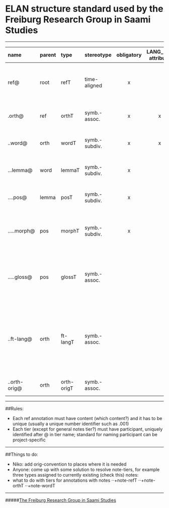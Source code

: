 # ELAN structure standard used by the Freiburg Research Group in Saami Studies

***

|name|parent|type|stereotype|obligatory|LANG_REF attribute|purpose|
|:---|:-----|:---|:---------|:--------:|:----------------:|:------|
|ref@|root|refT|time-aligned|x| |Uniquely identifies annotation (utterance for a speaker); pattern: .0024?|
|.orth@|ref|orthT|symb.-assoc.|x|x|Standard orthography; input for FST-script|
|..word@|orth|wordT|symb.-subdiv.|x|x|Wordform; Extracted by FST-script; input for FST|
|...lemma@|word|lemmaT|symb.-subdiv.|x| |Lists lemma/possible lemmas; output from FST |
|....pos@|lemma|posT|symb.-subdiv.|x| |Lists part of speech for lemma; output from FST|
|.....morph@|pos|morphT|symb.-subdiv.|x| |Lists values for morphological categories (Giellatekno-style); output from FST|
|.....gloss@|pos|glossT|symb.-assoc.| | |English gloss for each PoS of each lemma; extracted from sje lexical database; currently only used for sje|
|..ft-lang@|orth|ft-langT|symb.-assoc.| | |Free translation of orth; ‘lang’ is replaced with specific language (eng=english, deu=deutsch -- use ISO-codes?); can have multiple derivations|
|..orth-orig@|orth|orth-origT|symb.-assoc.| | |Orthography used in the original source|



***

##Rules:

+ Each ref annotation must have content (which content?) and it has to be unique (usually a unique number identifier such as .001)
+ Each tier (except for general notes tier?) must have participant, uniquely identified after @ in tier name; standard for naming participant can be project-specific


***

##Things to do:
+ Niko: add orig-convention to places where it is needed
+ Anyone: come up with some solution to resolve note-tiers, for example three types assigned to currently existing (check this) notes:
+ what to do with tiers for annotations with notes
⋅⋅+note-refT
⋅⋅+note-orthT
⋅⋅+note-wordT


***
#####[The Freiburg Research Group in Saami Studies](http://saami.uni-freiburg.de)